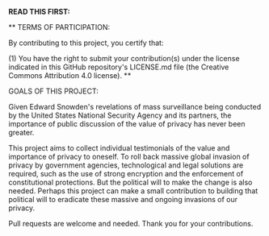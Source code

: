 **READ THIS FIRST:**

**
TERMS OF PARTICIPATION:

By contributing to this project, you certify that:

(1) You have the right to submit your contribution(s) under the license indicated in this GitHub repository's LICENSE.md file (the Creative Commons Attribution 4.0 license).
**

GOALS OF THIS PROJECT:

Given Edward Snowden's revelations of mass surveillance being conducted by the United States National Security Agency and its partners, the importance of public discussion of the value of privacy has never been greater.

This project aims to collect individual testimonials of the value and importance of privacy to oneself. To roll back massive global invasion of privacy by government agencies, technological and legal solutions are required, such as the use of strong encryption and the enforcement of constitutional protections. But the political will to make the change is also needed. Perhaps this project can make a small contribution to building that political will to eradicate these massive and ongoing invasions of our privacy.

Pull requests are welcome and needed. Thank you for your contributions.

